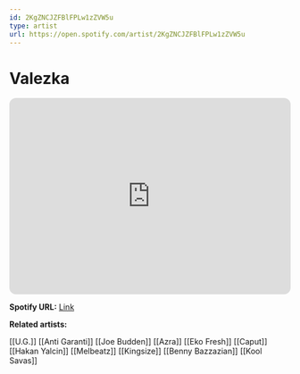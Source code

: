 ```yaml
---
id: 2KgZNCJZFBlFPLw1zZVW5u
type: artist
url: https://open.spotify.com/artist/2KgZNCJZFBlFPLw1zZVW5u
---
```

# Valezka

<iframe style="border-radius:12px" src="https://open.spotify.com/embed/artist/2KgZNCJZFBlFPLw1zZVW5u" width="100%" height="352" frameBorder="0" allowfullscreen="" allow="autoplay; clipboard-write; encrypted-media; fullscreen; picture-in-picture" loading="lazy"></iframe>

**Spotify URL:** [Link](https://open.spotify.com/artist/2KgZNCJZFBlFPLw1zZVW5u)

**Related artists:**

[[U.G.]]
[[Anti Garanti]]
[[Joe Budden]]
[[Azra]]
[[Eko Fresh]]
[[Caput]]
[[Hakan Yalcin]]
[[Melbeatz]]
[[Kingsize]]
[[Benny Bazzazian]]
[[Kool Savas]]
